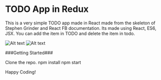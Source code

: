 # TODO App in Redux 
This is a very simple TODO app made in React made from the skeleton of Stephen Grinder and React FB documentation. Its made using React, ES6, JSX. You can add the item in TODO and delete the item in todo. 

![Alt text](http://i.imgur.com/wPbVFgw.png "First State")
![Alt text](http://i.imgur.com/biITsGh.png "Second State")


###Getting Started###

Clone the repo.
npm install
npm start

Happy Coding!

